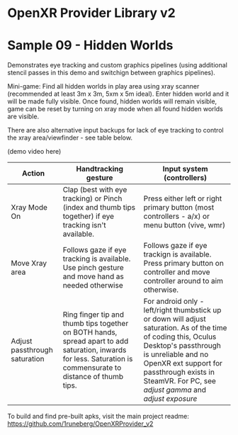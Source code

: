# OpenXR Provider Library v2
# Sample 09 - Hidden Worlds

Demonstrates eye tracking and custom graphics pipelines (using additional stencil passes in this demo and switchign between graphics pipelines).

Mini-game: Find all hidden worlds in play area using xray scanner (recommended at least 3m x 3m, 5xm x 5m ideal). 
Enter hidden world and it will be made fully visible. Once found, hidden worlds will remain visible, game can be reset by turning on xray mode when all found hidden worlds are visible.

There are also alternative input backups for lack of eye tracking to control the xray area/viewfinder - see table below.

(demo video here)

| **Action**                    | **Handtracking gesture**                                                                                                                                         | **Input system (controllers)**                                                                                                                                                                                                                                                                                          |
|-------------------------------|------------------------------------------------------------------------------------------------------------------------------------------------------------------|-------------------------------------------------------------------------------------------------------------------------------------------------------------------------------------------------------------------------------------------------------------------------------------------------------------------------|
| Xray Mode On                  | Clap (best with eye tracking) or Pinch (index and thumb tips together) if eye tracking isn't available.                                                          | Press either left or right primary button (most controllers - a/x) or menu button (vive, wmr)                                                                                                                                                                                                                           |
| Move Xray area                | Follows gaze if eye tracking is available. Use pinch gesture and move hand as needed otherwise                                                                    | Follows gaze if eye trackign is available. Press primary button on controller and move controller around to aim otherwise.                                                                                                                                                                                              |
| Adjust passthrough saturation | Ring finger tip and thumb tips together on BOTH hands,  spread apart to add saturation, inwards for less.  Saturation is commensurate to distance of thumb tips. | For android only - left/right thumbstick up or down will adjust saturation. As of the time of coding this,  Oculus Desktop's passthrough is unreliable and no OpenXR ext support for passthrough exists in SteamVR.  For PC, see *adjust gamma* and *adjust exposure*                                                   |

To build and find pre-built apks, visit the main project readme: https://github.com/1runeberg/OpenXRProvider_v2
